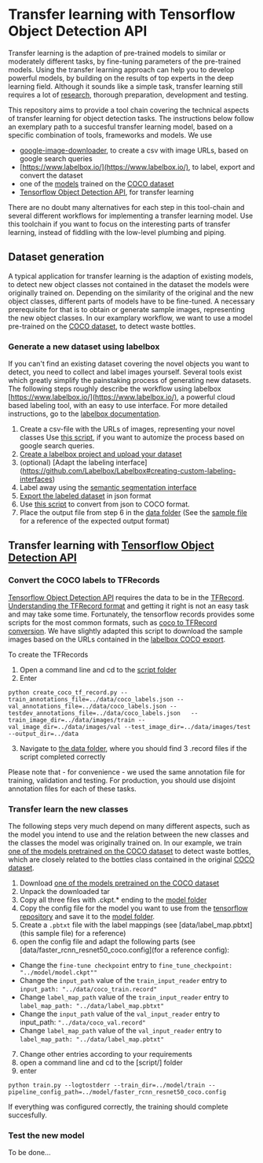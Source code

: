 # Transfer learning with Tensorflow Object Detection API

Transfer learning is the adaption of pre-trained models to similar or moderately different tasks, by fine-tuning parameters of the pre-trained models. Using the transfer learning approach can help you to develop powerful models, by building on the results of top experts in the deep learning field. Although it sounds like a simple task, transfer learning still requires a lot of [research](https://machinelearningmastery.com/transfer-learning-for-deep-learning/), thorough preparation, development and testing. 

This repository aims to provide a tool chain covering the technical aspects of transfer learning for object detection tasks. The instructions below follow an exemplary path to a succesful transfer learning model, based on a specific combination of tools, frameworks and models. We use

* [google-image-downloader](https://github.com/fera0013/google-images-download), to create a csv with image URLs, based on google search queries
* [https://www.labelbox.io/](https://www.labelbox.io/), to label, export and convert the dataset
* one of the [models](https://github.com/tensorflow/models/blob/master/research/object_detection/g3doc/detection_model_zoo.md#coco-trained-models-coco-models) trained on the [COCO dataset](http://cocodataset.org/#home)
* [Tensorflow Object Detection API](https://github.com/tensorflow/models/tree/master/research/object_detection), for transfer learning

There are no doubt many alternatives for each step in this tool-chain and several different workflows for implementing a transfer learning model. Use this toolchain if you want to focus on the interesting parts of transfer learning, instead of fiddling with the low-level plumbing and piping. 

## Dataset generation

A typical application for transfer learning is the adaption of existing models, to detect new object classes not contained in the dataset the models were originally trained on. Depending on the similarity of the original and the new object classes, different parts of models have to be fine-tuned. A necessary prerequisite for that is to obtain or generate sample images, representing the new object classes. In our examplary workflow, we want to use a model pre-trained on the [COCO dataset](http://cocodataset.org/#home), to detect waste bottles. 

### Generate a new dataset using labelbox 

If you can't find an existing dataset covering the novel objects you want to detect, you need to collect and label images yourself. Several tools exist which greatly simplify the painstaking process of generating new datasets. The following steps roughly describe the workflow using labelbox [https://www.labelbox.io/](https://www.labelbox.io/), a powerful cloud based labeling tool, with an easy to use interface. For  more detailed instructions, go to the [labelbox documentation](https://github.com/Labelbox/Labelbox).

1. Create a csv-file with the URLs of images, representing your novel classes
 Use [this script](https://github.com/fera0013/google-images-download), if you want to automize the process based on google search queries. 
2.  [Create a labelbox project and upload your dataset](https://github.com/Labelbox/Labelbox#quickstart)
3. (optional) [Adapt the labeling interface] (https://github.com/Labelbox/Labelbox#creating-custom-labeling-interfaces) 
4. Label away using the [semantic segmentation interface](https://github.com/Labelbox/Labelbox#image-segmentation-interface) 
5. [Export the labeled dataset](https://github.com/Labelbox/Labelbox#exporting-labels) in json format
6. Use [this script](https://github.com/Labelbox/Labelbox/blob/master/scripts/README.md#labelbox-json-to-coco) to convert from json to COCO format.
7. Place the output file from step 6 in the [data folder](data/) (See the [sample file](https://github.com/fera0013/TransferLearningWithTensorflowAPI/blob/master/data/coco_labels.json) for a reference of the expected output format)

## Transfer learning with [Tensorflow Object Detection API](https://github.com/tensorflow/models/tree/master/research/object_detection)

### Convert the COCO labels to TFRecords 
[Tensorflow Object Detection API](https://github.com/tensorflow/models/tree/master/research/object_detection) requires the data to be in the [TFRecord](https://www.tensorflow.org/programmers_guide/datasets). [Understanding the TFRecord format](https://planspace.org/20170323-tfrecords_for_humans/) and getting it right is not an easy task and may take some time. Fortunately, the tensorflow records provides some scripts for the most common formats, such as [coco to TFRecord conversion](https://github.com/tensorflow/models/blob/master/research/object_detection/dataset_tools/create_coco_tf_record.py). We have slightly adapted this script to download the sample images based on the URLs contained in the [labelbox COCO export](https://github.com/fera0013/TransferLearningWithTensorflowAPI/blob/master/data/coco_labels.json).

To create the TFRecords

1. Open a command line and cd to the [script folder](data/script)
2. Enter 
```
python create_coco_tf_record.py --train_annotations_file=../data/coco_labels.json --val_annotations_file=../data/coco_labels.json --testdev_annotations_file=../data/coco_labels.json   --train_image_dir=../data/images/train --val_image_dir=../data/images/val --test_image_dir=../data/images/test --output_dir=../data
```

3. Navigate to [the data folder](data/), where you should find 3 .record files if the script completed correctly

Please note that - for convenience - we used the same annotation file for training, validation and testing. For production, you should use disjoint annotation files for each of these tasks. 

### Transfer learn the new classes

The following steps very much depend on many different aspects, such as the model you intend to use and the relation between the new classes and the classes the model was originally trained on. In our example, we train [one of the models pretrained on the COCO dataset](https://github.com/tensorflow/models/blob/master/research/object_detection/g3doc/detection_model_zoo.md#coco-trained-models-coco-models) to detect waste bottles, which are closely related to the bottles class contained in the original [COCO dataset](http://cocodataset.org/).

1. Download [one of the models pretrained on the COCO dataset](https://github.com/tensorflow/models/blob/master/research/object_detection/g3doc/detection_model_zoo.md#coco-trained-models-coco-models)
2. Unpack the downloaded tar
3. Copy all three files with .ckpt.* ending to the [model folder](model/)
3. Copy the config file for the model you want to use from the [tensorflow repository](https://github.com/tensorflow/models/tree/master/research/object_detection/samples/configs) and save it to the [model folder](model/).
4. Create a `.pbtxt` file with the label mappings (see [data/label_map.pbtxt](this sample file) for a reference)
5. open the config file and adapt the following parts (see [data/faster_rcnn_resnet50_coco.config](for a reference config):
* Change the `fine-tune checkpoint` entry to  `fine_tune_checkpoint: "../model/model.ckpt""`
* Change the `input_path` value of the `train_input_reader` entry to  `input_path: "../data/coco_train.record"`
* Change `label_map_path` value of the `train_input_reader` entry to `label_map_path: "../data/label_map.pbtxt"`
* Change the `input_path` value of the `val_input_reader` entry to  input_path: `"../data/coco_val.record"`
* Change `label_map_path` value of the `val_input_reader` entry to `label_map_path: "../data/label_map.pbtxt"`
7. Change other entries according to your requirements
8. open a command line and cd to the [script/] folder
9. enter 
```
python train.py --logtostderr --train_dir=../model/train --pipeline_config_path=../model/faster_rcnn_resnet50_coco.config
```
If everything was configured correctly, the training should complete succesfully.

### Test the new model

To be done...
